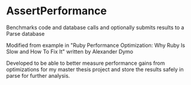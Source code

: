 # AssertPerformance
Benchmarks code and database calls and optionally submits results to a Parse database

Modified from example in "Ruby Performance Optimization: Why Ruby Is Slow and How To Fix It"
written by Alexander Dymo

Developed to be able to better measure performance gains from optimizations for my master thesis project and store the results
safely in parse for further analysis.

